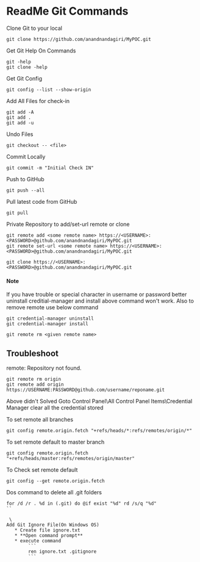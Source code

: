 # ReadMe Git Commands

Clone Git to your local
```
git clone https://github.com/anandnandagiri/MyPOC.git
```

Get Git Help On Commands
```
git -help
git clone -help
```

Get Git Config
```
git config --list --show-origin
```

Add All Files for check-in
```
git add -A
git add .
git add -u
```

Undo Files
```
git checkout -- <file>
```

Commit Locally
```
git commit -m "Initial Check IN"
```

Push to GitHub
```
git push --all
```

Pull latest code from GitHub
```
git pull
```

Private Repository to add/set-url remote or clone
```
git remote add <some remote name> https://<USERNAME>:<PASSWORD>@github.com/anandnandagiri/MyPOC.git
git remote set-url <some remote name> https://<USERNAME>:<PASSWORD>@github.com/anandnandagiri/MyPOC.git

git clone https://<USERNAME>:<PASSWORD>@github.com/anandnandagiri/MyPOC.git
```
#### Note 
If you have trouble or special character in username or password better uninstall creditial-manager and install above command won't work.  Also to remove remote use below command
```
git credential-manager uninstall
git credential-manager install

git remote rm <given remote name>
```
## Troubleshoot

remote: Repository not found.
```
git remote rm origin
git remote add origin  https://USERNAME:PASSWORD@github.com/username/reponame.git
```
Above didn't Solved
Goto Control Panel\All Control Panel Items\Credential Manager clear all the credential stored

To set remote all branches
```
git config remote.origin.fetch "+refs/heads/*:refs/remotes/origin/*"
```

To set remote default to master branch
```
git config remote.origin.fetch  "+refs/heads/master:refs/remotes/origin/master"
```
To Check set remote default
```
git config --get remote.origin.fetch
```
Dos command to delete all .git folders
```
for /d /r . %d in (.git) do @if exist "%d" rd /s/q "%d"
``

 \
Add Git Ignore File(On Windows OS)
   * Create file ignore.txt
   * **Open command prompt** 
   * execute command
        ```
        ren ignore.txt .gitignore
        ```
